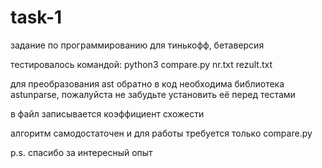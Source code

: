 # task-1
задание по программированию для тинькофф, бетаверсия

тестировалось командой:
 python3 compare.py nr.txt rezult.txt

для преобразования ast обратно в код необходима библиотека astunparse, пожалуйста не забудьте установить её перед тестами

в файл записывается коэффициент схожести

алгоритм самодостаточен и для работы требуется только compare.py

p.s. спасибо за интересный опыт
